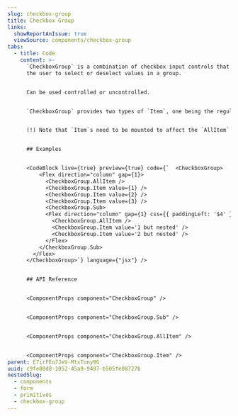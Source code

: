 ```yaml
---
slug: checkbox-group
title: Checkbox Group
links:
  showReportAnIssue: true
  viewSource: components/checkbox-group
tabs:
  - title: Code
    content: >-
      `CheckboxGroup` is a combination of checkbox input controls that enables
      the user to select or deselect values in a group.


      Can be used controlled or uncontrolled.


      `CheckboxGroup` provides two types of `Item`, one being the regular Checkbox `Item`, as well as, the `AllItem` which keeps track of all the other checkboxes on its own or further nested levels. Checking the `AllItem` will check/uncheck all related checkboxes.


      (!) Note that `Item`s need to be mounted to affect the `AllItem` state and be targetted by it. If filtered out or collapsed without them being in the DOM they do not count. This is by design!


      ## Examples


      <CodeBlock live={true} preview={true} code={`  <CheckboxGroup>
          <Flex direction="column" gap={1}>
            <CheckboxGroup.AllItem />
            <CheckboxGroup.Item value={1} />
            <CheckboxGroup.Item value={2} />
            <CheckboxGroup.Item value={3} />
            <CheckboxGroup.Sub>
            <Flex direction="column" gap={1} css={{ paddingLeft: '$4' }}>
              <CheckboxGroup.AllItem />
              <CheckboxGroup.Item value='1 but nested' />
              <CheckboxGroup.Item value='2 but nested' />
            </Flex>
          </CheckboxGroup.Sub>
        </Flex>
      </CheckboxGroup>`} language={"jsx"} />


      ## API Reference


      <ComponentProps component="CheckboxGroup" />


      <ComponentProps component="CheckboxGroup.Sub" />


      <ComponentProps component="CheckboxGroup.AllItem" />


      <ComponentProps component="CheckboxGroup.Item" />
parent: E7irFEo7JeV-MtxTony9G
uuid: c9fe80d8-1052-45a9-9497-b505fe08727b
nestedSlug:
  - components
  - form
  - primitives
  - checkbox-group
---
```

